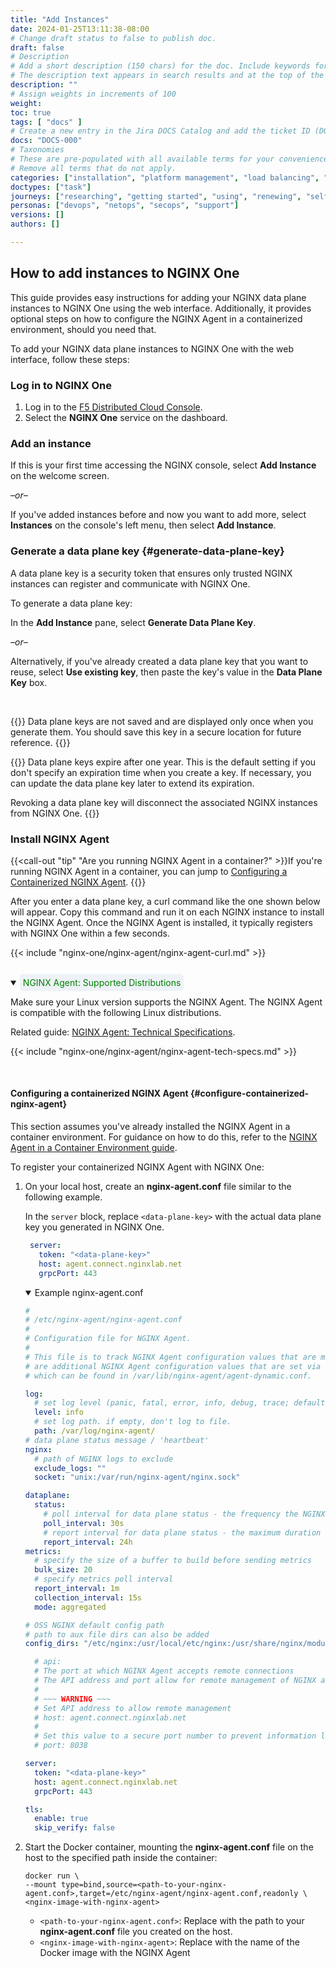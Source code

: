```yaml
---
title: "Add Instances"
date: 2024-01-25T13:11:38-08:00
# Change draft status to false to publish doc.
draft: false
# Description
# Add a short description (150 chars) for the doc. Include keywords for SEO. 
# The description text appears in search results and at the top of the doc.
description: ""
# Assign weights in increments of 100
weight: 
toc: true
tags: [ "docs" ]
# Create a new entry in the Jira DOCS Catalog and add the ticket ID (DOCS-<number>) below
docs: "DOCS-000"
# Taxonomies
# These are pre-populated with all available terms for your convenience.
# Remove all terms that do not apply.
categories: ["installation", "platform management", "load balancing", "api management", "service mesh", "security", "analytics"]
doctypes: ["task"]
journeys: ["researching", "getting started", "using", "renewing", "self service"]
personas: ["devops", "netops", "secops", "support"]
versions: []
authors: []

---
```


## How to add instances to NGINX One

This guide provides easy instructions for adding your NGINX data plane instances to NGINX One using the web interface. Additionally, it provides optional steps on how to configure the NGINX Agent in a containerized environment, should you need that.

To add your NGINX data plane instances to NGINX One with the web interface, follow these steps:

### Log in to NGINX One


1. Log in to the [F5 Distributed Cloud Console](https://www.f5.com/cloud/products/distributed-cloud-console).
1. Select the **NGINX One** service on the dashboard.

### Add an instance

If this is your first time accessing the NGINX console, select **Add Instance** on the welcome screen. 

*–or–*

If you've added instances before and now you want to add more, select **Instances** on the console's left menu, then select **Add Instance**.

### Generate a data plane key {#generate-data-plane-key}

A data plane key is a security token that ensures only trusted NGINX instances can register and communicate with NGINX One. 

To generate a data plane key:

In the **Add Instance** pane, select **Generate Data Plane Key**.

*–or–*

Alternatively, if you've already created a data plane key that you want to reuse, select **Use existing key**, then paste the key's value in the **Data Plane Key** box.

<br>

{{<important>}}
Data plane keys are not saved and are displayed only once when you generate them. You should save this key in a secure location for future reference.
{{</important>}}

{{<note>}}
Data plane keys expire after one year. This is the default setting if you don't specify an expiration time when you create a key. If necessary, you can update the data plane key later to extend its expiration.

Revoking a data plane key will disconnect the associated NGINX instances from NGINX One.
{{</note>}}

### Install NGINX Agent

{{<call-out "tip" "Are you running NGINX Agent in a container?" >}}If you're running NGINX Agent in a container, you can jump to [Configuring a Containerized NGINX Agent](#configure-containerized-nginx-agent). 
{{</call-out>}}

After you enter a data plane key, a curl command like the one shown below will appear. Copy this command and run it on each NGINX instance to install the NGINX Agent. Once the NGINX Agent is installed, it typically registers with NGINX One within a few seconds.

{{< include "nginx-one/nginx-agent/nginx-agent-curl.md" >}}

<br>

<details open>
<summary><span style="background-color: #eef2f7; color: #008000; padding: 5px; border-radius: 5px;"><i class="fa-solid fa-list-alt"></i> NGINX Agent: Supported Distributions</span></summary>

Make sure your Linux version supports the NGINX Agent. The NGINX Agent is compatible with the following Linux distributions.

Related guide: [NGINX Agent: Technical Specifications](https://docs.nginx.com/nginx-agent/).

{{< include "nginx-one/nginx-agent/nginx-agent-tech-specs.md" >}}


</details> 

<br>


#### Configuring a containerized NGINX Agent {#configure-containerized-nginx-agent}

This section assumes you've already installed the NGINX Agent in a container environment. For guidance on how to do this, refer to the [NGINX Agent in a Container Environment guide](https://docs.nginx.com/nginx-management-suite/nginx-agent/nginx-agent-in-container/).

To register your containerized NGINX Agent with NGINX One:

1. On your local host, create an **nginx-agent.conf** file similar to the following example. 
   
   In the `server` block, replace `<data-plane-key>` with the actual data plane key you generated in NGINX One.

   ```yaml
    server:
      token: "<data-plane-key>"
      host: agent.connect.nginxlab.net
      grpcPort: 443
    ```

    <details open>
    <summary><i class="fas fa-file"></i> Example nginx-agent.conf</summary>

    ``` yaml
    # 
    # /etc/nginx-agent/nginx-agent.conf
    #
    # Configuration file for NGINX Agent.
    #
    # This file is to track NGINX Agent configuration values that are meant to be statically set. There  
    # are additional NGINX Agent configuration values that are set via the API and NGINX Agent install script
    # which can be found in /var/lib/nginx-agent/agent-dynamic.conf. 

    log:
      # set log level (panic, fatal, error, info, debug, trace; default "info")
      level: info
      # set log path. if empty, don't log to file.
      path: /var/log/nginx-agent/
    # data plane status message / 'heartbeat'
    nginx:
      # path of NGINX logs to exclude
      exclude_logs: ""
      socket: "unix:/var/run/nginx-agent/nginx.sock"

    dataplane:
      status:
        # poll interval for data plane status - the frequency the NGINX Agent will query the dataplane for changes
        poll_interval: 30s
        # report interval for data plane status - the maximum duration to wait before syncing dataplane information if no updates have being observed
        report_interval: 24h
    metrics:
      # specify the size of a buffer to build before sending metrics
      bulk_size: 20
      # specify metrics poll interval
      report_interval: 1m
      collection_interval: 15s
      mode: aggregated

    # OSS NGINX default config path
    # path to aux file dirs can also be added
    config_dirs: "/etc/nginx:/usr/local/etc/nginx:/usr/share/nginx/modules:/etc/nms"

      # api:
      # The port at which NGINX Agent accepts remote connections
      # The API address and port allow for remote management of NGINX and NGINX Agent
      #
      # ~~~ WARNING ~~~ 
      # Set API address to allow remote management
      # host: agent.connect.nginxlab.net
      # 
      # Set this value to a secure port number to prevent information leaks. 
      # port: 8038

    server:
      token: "<data-plane-key>"
      host: agent.connect.nginxlab.net
      grpcPort: 443

    tls:
      enable: true
      skip_verify: false
    ```

    </details>

2. Start the Docker container, mounting the **nginx-agent.conf** file on the host to the specified path inside the container:

    ```shell
    docker run \
    --mount type=bind,source=<path-to-your-nginx-agent.conf>,target=/etc/nginx-agent/nginx-agent.conf,readonly \
    <nginx-image-with-nginx-agent>
    ```

    - `<path-to-your-nginx-agent.conf>`: Replace with the path to your **nginx-agent.conf** file you created on the host.
    - `<nginx-image-with-nginx-agent>`: Replace with the name of the Docker image with the NGINX Agent
